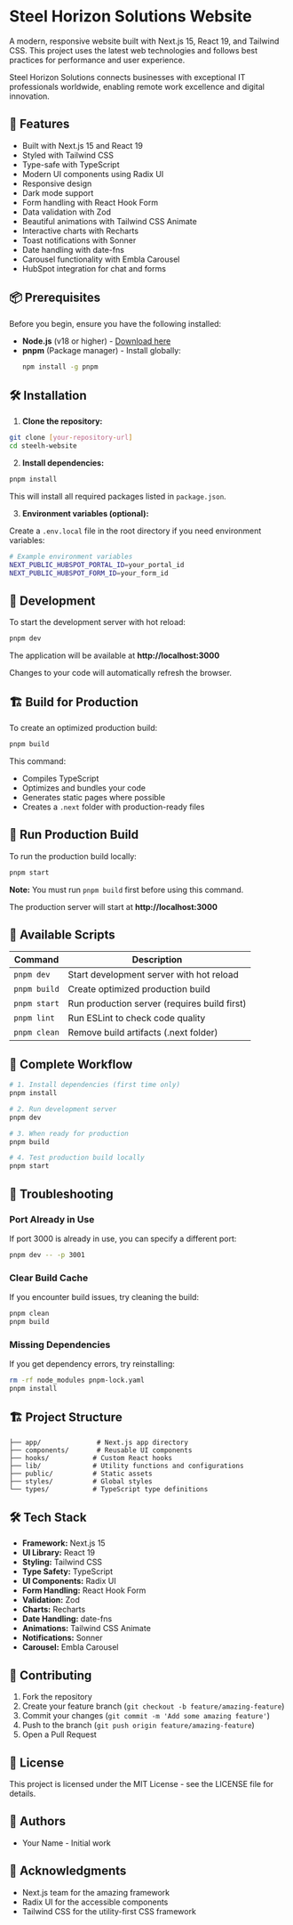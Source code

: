 # Steel Horizon Solutions Website

A modern, responsive website built with Next.js 15, React 19, and Tailwind CSS. This project uses the latest web technologies and follows best practices for performance and user experience.

Steel Horizon Solutions connects businesses with exceptional IT professionals worldwide, enabling remote work excellence and digital innovation.

## 🚀 Features

- Built with Next.js 15 and React 19
- Styled with Tailwind CSS
- Type-safe with TypeScript
- Modern UI components using Radix UI
- Responsive design
- Dark mode support
- Form handling with React Hook Form
- Data validation with Zod
- Beautiful animations with Tailwind CSS Animate
- Interactive charts with Recharts
- Toast notifications with Sonner
- Date handling with date-fns
- Carousel functionality with Embla Carousel
- HubSpot integration for chat and forms

## 📦 Prerequisites

Before you begin, ensure you have the following installed:

- **Node.js** (v18 or higher) - [Download here](https://nodejs.org/)
- **pnpm** (Package manager) - Install globally:
  ```bash
  npm install -g pnpm
  ```

## 🛠️ Installation

1. **Clone the repository:**

```bash
git clone [your-repository-url]
cd steelh-website
```

2. **Install dependencies:**

```bash
pnpm install
```

This will install all required packages listed in `package.json`.

3. **Environment variables (optional):**

Create a `.env.local` file in the root directory if you need environment variables:

```bash
# Example environment variables
NEXT_PUBLIC_HUBSPOT_PORTAL_ID=your_portal_id
NEXT_PUBLIC_HUBSPOT_FORM_ID=your_form_id
```

## 🚀 Development

To start the development server with hot reload:

```bash
pnpm dev
```

The application will be available at **http://localhost:3000**

Changes to your code will automatically refresh the browser.

## 🏗️ Build for Production

To create an optimized production build:

```bash
pnpm build
```

This command:

- Compiles TypeScript
- Optimizes and bundles your code
- Generates static pages where possible
- Creates a `.next` folder with production-ready files

## 🚀 Run Production Build

To run the production build locally:

```bash
pnpm start
```

**Note:** You must run `pnpm build` first before using this command.

The production server will start at **http://localhost:3000**

## 📝 Available Scripts

| Command      | Description                                  |
| ------------ | -------------------------------------------- |
| `pnpm dev`   | Start development server with hot reload     |
| `pnpm build` | Create optimized production build            |
| `pnpm start` | Run production server (requires build first) |
| `pnpm lint`  | Run ESLint to check code quality             |
| `pnpm clean` | Remove build artifacts (.next folder)        |

## 🔄 Complete Workflow

```bash
# 1. Install dependencies (first time only)
pnpm install

# 2. Run development server
pnpm dev

# 3. When ready for production
pnpm build

# 4. Test production build locally
pnpm start
```

## 🐛 Troubleshooting

### Port Already in Use

If port 3000 is already in use, you can specify a different port:

```bash
pnpm dev -- -p 3001
```

### Clear Build Cache

If you encounter build issues, try cleaning the build:

```bash
pnpm clean
pnpm build
```

### Missing Dependencies

If you get dependency errors, try reinstalling:

```bash
rm -rf node_modules pnpm-lock.yaml
pnpm install
```

## 🏗️ Project Structure

```
├── app/              # Next.js app directory
├── components/       # Reusable UI components
├── hooks/           # Custom React hooks
├── lib/             # Utility functions and configurations
├── public/          # Static assets
├── styles/          # Global styles
└── types/           # TypeScript type definitions
```

## 🛠️ Tech Stack

- **Framework:** Next.js 15
- **UI Library:** React 19
- **Styling:** Tailwind CSS
- **Type Safety:** TypeScript
- **UI Components:** Radix UI
- **Form Handling:** React Hook Form
- **Validation:** Zod
- **Charts:** Recharts
- **Date Handling:** date-fns
- **Animations:** Tailwind CSS Animate
- **Notifications:** Sonner
- **Carousel:** Embla Carousel

## 🤝 Contributing

1. Fork the repository
2. Create your feature branch (`git checkout -b feature/amazing-feature`)
3. Commit your changes (`git commit -m 'Add some amazing feature'`)
4. Push to the branch (`git push origin feature/amazing-feature`)
5. Open a Pull Request

## 📄 License

This project is licensed under the MIT License - see the LICENSE file for details.

## 👥 Authors

- Your Name - Initial work

## 🙏 Acknowledgments

- Next.js team for the amazing framework
- Radix UI for the accessible components
- Tailwind CSS for the utility-first CSS framework

